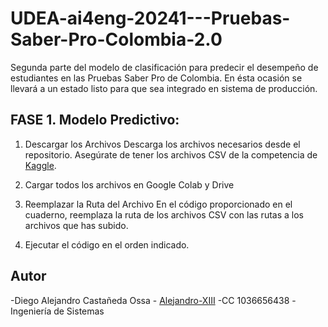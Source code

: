 # UDEA-ai4eng-20241---Pruebas-Saber-Pro-Colombia-2.0
Segunda parte del modelo de clasificación para predecir el desempeño de estudiantes en las Pruebas Saber Pro de Colombia. En ésta ocasión se llevará a un estado listo para que sea integrado en sistema de producción.

## FASE 1. Modelo Predictivo:

1. Descargar los Archivos
   Descarga los archivos necesarios desde el repositorio. Asegúrate de tener los archivos CSV de la competencia de [Kaggle](https://www.kaggle.com/competitions/udea-ai4eng-20241).

2. Cargar todos los archivos en Google Colab y Drive
   
3. Reemplazar la Ruta del Archivo
   En el código proporcionado en el cuaderno, reemplaza la ruta de los archivos CSV con las rutas a los archivos que has subido.

4. Ejecutar el código en el orden indicado.

## Autor
-Diego Alejandro Castañeda Ossa - [Alejandro-XIII](https://github.com/Alejandro-XIII)
-CC 1036656438
-Ingeniería de Sistemas
